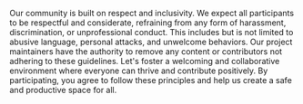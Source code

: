 Our community is built on respect and inclusivity. We expect all participants to be respectful and considerate, refraining from any form of harassment, discrimination, or unprofessional conduct. This includes but is not limited to abusive language, personal attacks, and unwelcome behaviors. Our project maintainers have the authority to remove any content or contributors not adhering to these guidelines. Let's foster a welcoming and collaborative environment where everyone can thrive and contribute positively. By participating, you agree to follow these principles and help us create a safe and productive space for all.